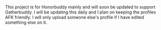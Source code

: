 This project is for Honorbuddy mainly and will soon be updated to support Gatherbuddy. I will be updating this daily and I plan on keeping the profiles AFK friendly. I will only upload someone else's profile if I have edited something else on it.
